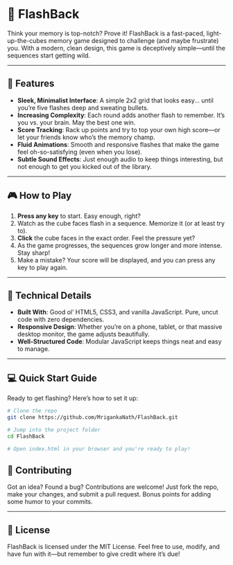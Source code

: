 # 🌟 FlashBack

Think your memory is top-notch? Prove it! FlashBack is a fast-paced, light-up-the-cubes memory game designed to challenge (and maybe frustrate) you. With a modern, clean design, this game is deceptively simple—until the sequences start getting wild.

---

## 🚀 Features

- **Sleek, Minimalist Interface**: A simple 2x2 grid that looks easy... until you’re five flashes deep and sweating bullets.
- **Increasing Complexity**: Each round adds another flash to remember. It’s you vs. your brain. May the best one win.
- **Score Tracking**: Rack up points and try to top your own high score—or let your friends know who’s the memory champ.
- **Fluid Animations**: Smooth and responsive flashes that make the game feel oh-so-satisfying (even when you lose).
- **Subtle Sound Effects**: Just enough audio to keep things interesting, but not enough to get you kicked out of the library.

---

## 🎮 How to Play

1. **Press any key** to start. Easy enough, right?
2. Watch as the cube faces flash in a sequence. Memorize it (or at least try to).
3. **Click** the cube faces in the exact order. Feel the pressure yet?
4. As the game progresses, the sequences grow longer and more intense. Stay sharp!
5. Make a mistake? Your score will be displayed, and you can press any key to play again.

---

## 🔧 Technical Details

- **Built With**: Good ol’ HTML5, CSS3, and vanilla JavaScript. Pure, uncut code with zero dependencies.
- **Responsive Design**: Whether you’re on a phone, tablet, or that massive desktop monitor, the game adjusts beautifully.
- **Well-Structured Code**: Modular JavaScript keeps things neat and easy to manage.

---

## 💻 Quick Start Guide

Ready to get flashing? Here’s how to set it up:

```bash
# Clone the repo
git clone https://github.com/MrigankaNath/FlashBack.git

# Jump into the project folder
cd FlashBack

# Open index.html in your browser and you're ready to play!
```
## 🤝 Contributing

Got an idea? Found a bug? Contributions are welcome! Just fork the repo, make your changes, and submit a pull request. Bonus points for adding some humor to your commits.

---

## 📝 License

FlashBack is licensed under the MIT License. Feel free to use, modify, and have fun with it—but remember to give credit where it’s due!
